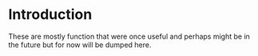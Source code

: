 # Introduction

These are mostly function that were once useful and perhaps might be in the future but for now will be dumped here.
